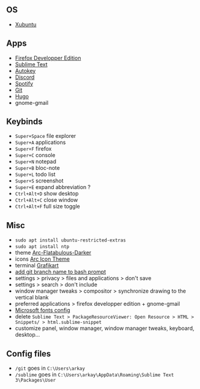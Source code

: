 ﻿## OS
- [Xubuntu](https://xubuntu.org/download)

## Apps
 - [Firefox Developper Edition](https://www.mozilla.org/fr/firefox/developer/)
 - [Sublime Text](https://www.sublimetext.com/)
 - [Autokey](https://github.com/autokey/autokey)
 - [Discord](https://discordapp.com/)
 - [Spotify](https://www.spotify.com/fr/download/linux/)
 - [Git](https://git-scm.com/download/linux)
 - [Hugo](https://gohugo.io/getting-started/installing#linux)
 - gnome-gmail

## Keybinds
- `Super+Space` file explorer
- `Super+A` applications
- `Super+F` firefox
- `Super+C` console
- `Super+N` notepad
- `Super+B` bloc-note
- `Super+L` todo list
- `Super+S` screenshot
- `Super+E` expand abbreviation ?
- `Ctrl+Alt+D` show desktop
- `Ctrl+Alt+C` close window
- `Ctrl+Alt+F` full size toggle

## Misc
- `sudo apt install ubuntu-restricted-extras`
- `sudo apt install ntp`
- theme [Arc-Flatabulous-Darker](https://github.com/andreisergiu98/arc-flatabulous-theme)
- icons [Arc Icon Theme](https://github.com/horst3180/arc-icon-theme)
- terminal [Grafikart](https://github.com/Grafikart/dotfiles/blob/master/config/xfce4/.config/xfce4/terminal/terminalrc)
- [add git branch name to bash prompt](https://coderwall.com/p/fasnya/add-git-branch-name-to-bash-prompt)
- settings > privacy > files and applications > don't save 
- settings > search > don't include
- window manager tweaks > compositor > synchronize drawing to the vertical blank
- preferred applications > firefox developper edition + gnome-gmail
- [Microsoft fonts config](https://doc.ubuntu-fr.org/msttcorefonts#en_dual-boot_avec_windows)
- delete `Sublime Text > PackageResourceViewer: Open Resource > HTML > Snippets/ > html.sublime-snippet`
- customize panel, window manager, window manager tweaks, keyboard, desktop...

## Config files
- `/git` goes in `C:\Users\arkay`
- `/sublime` goes in `C:\Users\arkay\AppData\Roaming\Sublime Text 3\Packages\User`
